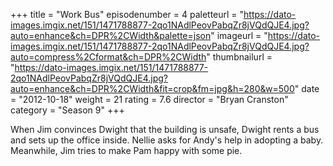 +++
title = "Work Bus"
episodenumber = 4
paletteurl = "https://dato-images.imgix.net/151/1471788877-2qo1NAdlPeovPabqZr8jVQdQJE4.jpg?auto=enhance&ch=DPR%2CWidth&palette=json"
imageurl = "https://dato-images.imgix.net/151/1471788877-2qo1NAdlPeovPabqZr8jVQdQJE4.jpg?auto=compress%2Cformat&ch=DPR%2CWidth"
thumbnailurl = "https://dato-images.imgix.net/151/1471788877-2qo1NAdlPeovPabqZr8jVQdQJE4.jpg?auto=enhance&ch=DPR%2CWidth&fit=crop&fm=jpg&h=280&w=500"
date = "2012-10-18"
weight = 21
rating = 7.6
director = "Bryan Cranston"
category = "Season 9"
+++

When Jim convinces Dwight that the building is unsafe, Dwight rents a bus and sets up the office inside. Nellie asks for Andy's help in adopting a baby. Meanwhile, Jim tries to make Pam happy with some pie.